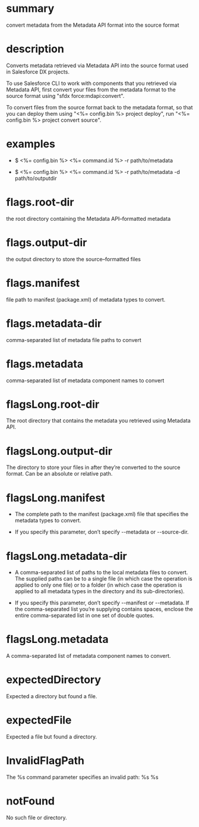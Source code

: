 # summary

convert metadata from the Metadata API format into the source format

# description

Converts metadata retrieved via Metadata API into the source format used in Salesforce DX projects.

To use Salesforce CLI to work with components that you retrieved via Metadata API, first convert your files from the metadata format to the source format using "sfdx force:mdapi:convert".

To convert files from the source format back to the metadata format, so that you can deploy them using "<%= config.bin %> project deploy", run "<%= config.bin %> project convert source".

# examples

- $ <%= config.bin %> <%= command.id %> -r path/to/metadata

- $ <%= config.bin %> <%= command.id %> -r path/to/metadata -d path/to/outputdir

# flags.root-dir

the root directory containing the Metadata API–formatted metadata

# flags.output-dir

the output directory to store the source–formatted files

# flags.manifest

file path to manifest (package.xml) of metadata types to convert.

# flags.metadata-dir

comma-separated list of metadata file paths to convert

# flags.metadata

comma-separated list of metadata component names to convert

# flagsLong.root-dir

The root directory that contains the metadata you retrieved using Metadata API.

# flagsLong.output-dir

The directory to store your files in after they’re converted to the source format. Can be an absolute or relative path.

# flagsLong.manifest

- The complete path to the manifest (package.xml) file that specifies the metadata types to convert.

- If you specify this parameter, don’t specify --metadata or --source-dir.

# flagsLong.metadata-dir

- A comma-separated list of paths to the local metadata files to convert. The supplied paths can be to a single file (in which case the operation is applied to only one file) or to a folder (in which case the operation is applied to all metadata types in the directory and its sub-directories).

- If you specify this parameter, don’t specify --manifest or --metadata. If the comma-separated list you’re supplying contains spaces, enclose the entire comma-separated list in one set of double quotes.

# flagsLong.metadata

A comma-separated list of metadata component names to convert.

# expectedDirectory

Expected a directory but found a file.

# expectedFile

Expected a file but found a directory.

# InvalidFlagPath

The %s command parameter specifies an invalid path: %s
%s

# notFound

No such file or directory.
